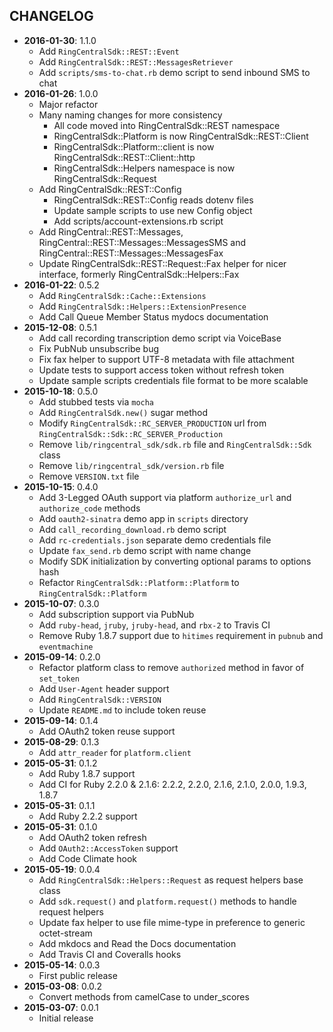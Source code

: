 CHANGELOG
---------
- **2016-01-30**: 1.1.0
  - Add `RingCentralSdk::REST::Event`
  - Add `RingCentralSdk::REST::MessagesRetriever`
  - Add `scripts/sms-to-chat.rb` demo script to send inbound SMS to chat
- **2016-01-26**: 1.0.0
  - Major refactor
  - Many naming changes for more consistency
    - All code moved into RingCentralSdk::REST namespace
    - RingCentralSdk::Platform is now RingCentralSdk::REST::Client
    - RingCentralSdk::Platform::client is now RingCentralSdk::REST::Client::http
    - RingCentralSdk::Helpers namespace is now RingCentralSdk::Request
  - Add RingCentralSdk::REST::Config
    - RingCentralSdk::REST::Config reads dotenv files
    - Update sample scripts to use new Config object
    - Add scripts/account-extensions.rb script
  - Add RingCentral::REST::Messages, RingCentral::REST::Messages::MessagesSMS and RingCentral::REST::Messages::MessagesFax
  - Update RingCentralSdk::REST::Request::Fax helper for nicer interface, formerly RingCentralSdk::Helpers::Fax
- **2016-01-22**: 0.5.2
  - Add `RingCentralSdk::Cache::Extensions`
  - Add `RingCentralSdk::Helpers::ExtensionPresence`
  - Add Call Queue Member Status mydocs documentation
- **2015-12-08**: 0.5.1
  - Add call recording transcription demo script via VoiceBase
  - Fix PubNub unsubscribe bug
  - Fix fax helper to support UTF-8 metadata with file attachment
  - Update tests to support access token without refresh token
  - Update sample scripts credentials file format to be more scalable
- **2015-10-18**: 0.5.0
  - Add stubbed tests via `mocha`
  - Add `RingCentralSdk.new()` sugar method
  - Modify `RingCentralSdk::RC_SERVER_PRODUCTION` url from `RingCentralSdk::Sdk::RC_SERVER_Production`
  - Remove `lib/ringcentral_sdk/sdk.rb` file and `RingCentralSdk::Sdk` class
  - Remove `lib/ringcentral_sdk/version.rb` file
  - Remove `VERSION.txt` file
- **2015-10-15**: 0.4.0
  - Add 3-Legged OAuth support via platform `authorize_url` and `authorize_code` methods
  - Add `oauth2-sinatra` demo app in `scripts` directory
  - Add `call_recording_download.rb` demo script
  - Add `rc-credentials.json` separate demo credentials file
  - Update `fax_send.rb` demo script with name change
  - Modify SDK initialization by converting optional params to options hash
  - Refactor `RingCentralSdk::Platform::Platform` to `RingCentralSdk::Platform`
- **2015-10-07**: 0.3.0
  - Add subscription support via PubNub
  - Add `ruby-head`, `jruby`, `jruby-head`, and `rbx-2` to Travis CI
  - Remove Ruby 1.8.7 support due to `hitimes` requirement in `pubnub` and `eventmachine`
- **2015-09-14**: 0.2.0
  - Refactor platform class to remove `authorized` method in favor of `set_token`
  - Add `User-Agent` header support
  - Add `RingCentralSdk::VERSION`
  - Update `README.md` to include token reuse
- **2015-09-14**: 0.1.4
  - Add OAuth2 token reuse support
- **2015-08-29**: 0.1.3
  - Add `attr_reader` for `platform.client`
- **2015-05-31**: 0.1.2
  - Add Ruby 1.8.7 support
  - Add CI for Ruby 2.2.0 & 2.1.6: 2.2.2, 2.2.0, 2.1.6, 2.1.0, 2.0.0, 1.9.3, 1.8.7
- **2015-05-31**: 0.1.1
  - Add Ruby 2.2.2 support
- **2015-05-31**: 0.1.0
  - Add OAuth2 token refresh
  - Add `OAuth2::AccessToken` support
  - Add Code Climate hook
- **2015-05-19**: 0.0.4
  - Add `RingCentralSdk::Helpers::Request` as request helpers base class
  - Add `sdk.request()` and `platform.request()` methods to handle request helpers
  - Update fax helper to use file mime-type in preference to generic octet-stream
  - Add mkdocs and Read the Docs documentation
  - Add Travis CI and Coveralls hooks
- **2015-05-14**: 0.0.3
  - First public release
- **2015-03-08**: 0.0.2
  - Convert methods from camelCase to under_scores
- **2015-03-07**: 0.0.1
  - Initial release

